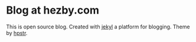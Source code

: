 # Blog at hezby.com
This is open source blog. Created with [jekyl](https://github.com/jekyll/jekyll) a platform for blogging. Theme by [hpstr](https://github.com/mmistakes/hpstr-jekyll-theme).